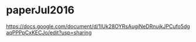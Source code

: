 # paperJul2016

https://docs.google.com/document/d/1IUk28OYRsAugiNeDRnujkJPCufo5dgaqPPPpCxKECJo/edit?usp=sharing
